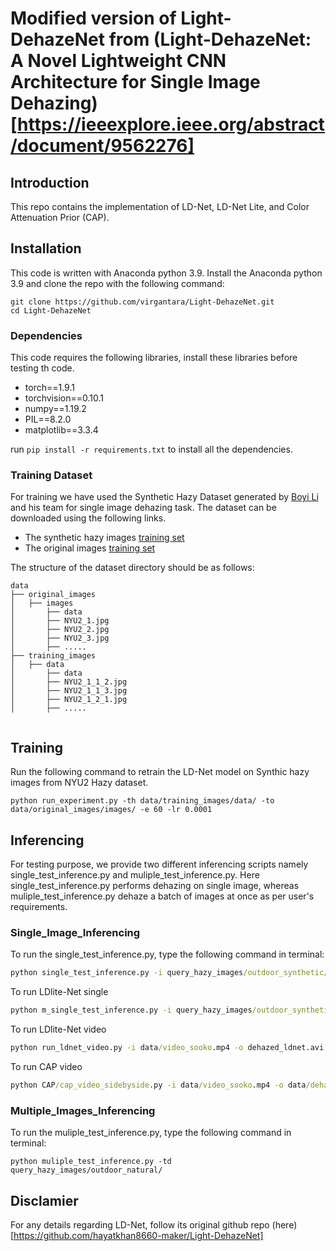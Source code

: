 # Modified version of Light-DehazeNet from (Light-DehazeNet: A Novel Lightweight CNN Architecture for Single Image Dehazing)[https://ieeexplore.ieee.org/abstract/document/9562276]

## Introduction
This repo contains the implementation of LD-Net, LD-Net Lite, and Color Attenuation Prior (CAP). 

## Installation

This code is written with Anaconda python 3.9. Install the Anaconda python 3.9 and clone the repo with the following command:
```
git clone https://github.com/virgantara/Light-DehazeNet.git
cd Light-DehazeNet
```

### Dependencies
This code requires the following libraries, install these libraries before testing th code. 
- torch==1.9.1
- torchvision==0.10.1
- numpy==1.19.2
- PIL==8.2.0
- matplotlib==3.3.4

run ```pip install -r requirements.txt``` to install all the dependencies. 

### Training Dataset
For training we have used the Synthetic Hazy Dataset generated by [Boyi Li](https://sites.google.com/site/boyilics/website-builder/project-page) and his team for single image dehazing task. The dataset can be downloaded using the following links. 

- The synthetic hazy images [training set](https://drive.google.com/file/d/17ZWJOpH1AsYQhoqpWR6PK61HrUhArdAK/view)
- The original images [training set](https://drive.google.com/file/d/1Sz5ZFFZXo3sY85R3v7yJa6W6riDGur46/view)

The structure of the dataset directory should be as follows:
```
data
├── original_images
│   ├── images
│       ├── data
│       ├── NYU2_1.jpg
│       ├── NYU2_2.jpg
│       ├── NYU2_3.jpg
│       ├── .....
├── training_images
│   ├── data
│       ├── data
│       ├── NYU2_1_1_2.jpg
│       ├── NYU2_1_1_3.jpg
│       ├── NYU2_1_2_1.jpg
│       ├── .....
   
```

## Training
Run the following command to retrain the LD-Net model on Synthic hazy images from NYU2 Hazy dataset.
```
python run_experiment.py -th data/training_images/data/ -to data/original_images/images/ -e 60 -lr 0.0001
```

## Inferencing 
For testing purpose, we provide two different inferencing scripts namely single_test_inference.py and muliple_test_inference.py. Here single_test_inference.py performs dehazing on single image, whereas muliple_test_inference.py dehaze a batch of images at once as per user's requirements.

### Single_Image_Inferencing 
To run the single_test_inference.py, type the following command in terminal:
```cmd
python single_test_inference.py -i query_hazy_images/outdoor_synthetic/soh5.jpg
```

To run LDlite-Net single
```cmd
python m_single_test_inference.py -i query_hazy_images/outdoor_synthetic/soh5.jpg --model=ldnet_lite_jit.pt --output_file=dehazed_ldnetlite_jit.png
```

To run LDlite-Net video
```cmd
python run_ldnet_video.py -i data/video_sooko.mp4 -o dehazed_ldnet.avi -m ldnet_lit_jit.pt --width 224 --height 224
```

To run CAP video
```cmd
python CAP/cap_video_sidebyside.py -i data/video_sooko.mp4 -o data/dehazed_output_sideby_side.mp4 --width 640 --height 480
```
### Multiple_Images_Inferencing 
To run the muliple_test_inference.py, type the following command in terminal:
```
python muliple_test_inference.py -td query_hazy_images/outdoor_natural/
```

## Disclamier
For any details regarding LD-Net, follow its original github repo (here)[https://github.com/hayatkhan8660-maker/Light-DehazeNet]